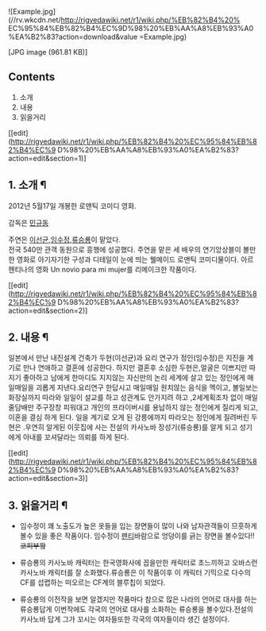 ![Example.jpg](//rv.wkcdn.net/http://rigvedawiki.net/r1/wiki.php/%EB%82%B4%20%
EC%95%84%EB%82%B4%EC%9D%98%20%EB%AA%A8%EB%93%A0%EA%B2%83?action=download&value
=Example.jpg)

[JPG image (961.81 KB)]

## Contents

    

1. 소개 
2. 내용 
3. 읽을거리 

[[edit](http://rigvedawiki.net/r1/wiki.php/%EB%82%B4%20%EC%95%84%EB%82%B4%EC%9
D%98%20%EB%AA%A8%EB%93%A0%EA%B2%83?action=edit&section=1)]

## 1. 소개 ¶

  

2012년 5월17일 개봉한 로맨틱 코미디 영화.

  

감독은 [민규동](%EB%AF%BC%EA%B7%9C%EB%8F%99.md)

  

주연은 [이선균](%EC%9D%B4%EC%84%A0%EA%B7%A0.md),[임수정](%EC%9E%84%EC%88%98%EC%A0%95.md),[류승룡](%EB%A5%98%EC%8A%B9%EB%A3%A1.md)이 맡았다.  
전국 540만 관객 동원으로 흥행에 성공했다. 주연을 맡은 세 배우의 연기앙상블이 볼만한 영화로 아기자기한 구성과 디테일이 눈에 띄는
웰메이드 로맨틱 코미디물이다. 아르헨티나의 영화 Un novio para mi mujer를 리메이크한 작품이다.

  
  

[[edit](http://rigvedawiki.net/r1/wiki.php/%EB%82%B4%20%EC%95%84%EB%82%B4%EC%9
D%98%20%EB%AA%A8%EB%93%A0%EA%B2%83?action=edit&section=2)]

## 2. 내용 ¶

  

일본에서 만난 내진설계 건축가 두현(이선균)과 요리 연구가 정인(임수정)은 지진을 계기로 만나 연애하고 결혼에 성공한다. 하지만 결혼후
소심한 두현은,얼굴은 이쁘지만 따지기 좋아하고 남에게 한마디도 지지않는 자신만의 논리 세계에 살고 있는 정인에게 매일매일을 괴롭게
지낸다.요리연구 한답시고 매일매일 원치않는 음식을 멕이고, 볼일보는 화장실까지 따라와 일일이 설교를 하고 성관계도 안가지려 하고
,2세계획조차 없이 매일 줄담배만 주구장창 피워대고 개인의 프라이버시를 용납하지 않는 정인에게 질리게 되고, 이혼을 결심 하게 된다. 일을
계기로 오게 된 강릉에까지 따라오는 정인에게 질려버린 두현은 .우연히 알게된 이웃집에 사는 전설의 카사노바 장성기(류승룡)를 알게 되고
성기에게 아내를 꼬셔달라는 의뢰를 하게 된다.

  

[[edit](http://rigvedawiki.net/r1/wiki.php/%EB%82%B4%20%EC%95%84%EB%82%B4%EC%9
D%98%20%EB%AA%A8%EB%93%A0%EA%B2%83?action=edit&section=3)]

## 3. 읽을거리 ¶

  

  * 임수정이 꽤 노출도가 높은 옷들을 입는 장면들이 많이 나와 남자관객들이 므흣하게 볼수 있을 좋은 작품이다. 임수정이 [팬티](%ED%8C%AC%ED%8B%B0.md)바람으로 엉덩이를 긁는 장면을 볼수있다!!<del>코피부왘</del>  

  * 류승룡의 카사노바 캐릭터는 한국영화사에 꼽을만한 캐릭터로 초느끼하고 오바스런 카사노바 캐릭터를 잘 소화했다.류승룡은 이 작품이후 이 캐릭터 기믹으로 다수의 CF를 섭렵하는 떠오르는 CF계의 블루칩이 되었다.  

  * 류승룡의 이전작을 보면 알겠지만 작품마다 참으로 많은 나라의 언어로 대사를 하는 류승룡답게 이번작에도 각국의 언어로 대사를 소화하는 류승룡을 볼수있다.전설의 카사노바 답게 그가 꼬시는 여자들또한 각국의 여자들이라 생긴 설정이다.  

